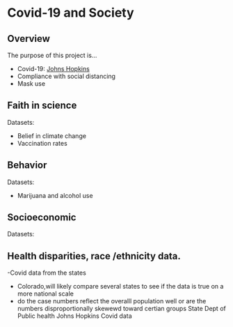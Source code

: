 # Covid-19 and Society

## Overview

The purpose of this project is...

- Covid-19: [Johns Hopkins](https://data.world/liz-friedman/covid-tracking-project-data)
- Compliance with social distancing
- Mask use

## Faith in science

Datasets:

- Belief in climate change
- Vaccination rates

## Behavior

Datasets:

- Marijuana and alcohol use

## Socioeconomic

Datasets:


## Health disparities, race /ethnicity data. 

-Covid data from the states
  - Colorado,will likely compare several states to see if the data is true on a more national scale
  - do the case numbers reflect the overalll population well or are the numbers disproportionally skewewd toward certian groups
  State Dept of Public health
  Johns Hopkins Covid data 
